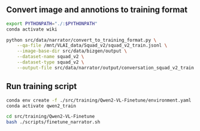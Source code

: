 ## Convert image and annotions to training format

```bash
export PYTHONPATH="./:$PYTHONPATH"
conda activate wiki

python src/data/narrator/convert_to_training_format.py \
    --qa-file /mnt/VLAI_data/Squad_v2/squad_v2_train.jsonl \
    --image-base-dir src/data/bizgen/output \
    --dataset-name squad_v2 \
    --dataset-type squad_v2 \
    --output-file src/data/narrator/output/conversation_squad_v2_train.json
```

## Run training script

```bash
conda env create -f ./src/training/Qwen2-VL-Finetune/environment.yaml
conda activate qwen2_train

cd src/training/Qwen2-VL-Finetune
bash ./scripts/finetune_narrator.sh
```